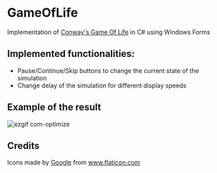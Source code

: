 # GameOfLife
Implementation of [Conway's Game Of Life](https://en.wikipedia.org/wiki/Conway%27s_Game_of_Life) in C# using Windows Forms

## Implemented functionalities:
* Pause/Continue/Skip buttons to change the current state of the simulation
* Change delay of the simulation for different display speeds

## Example of the result
![ezgif com-optimize](https://user-images.githubusercontent.com/22601021/53730513-74516600-3e78-11e9-8978-b93e080c40f5.gif)

## Credits

Icons made by [Google](https://www.flaticon.com/authors/google) from www.flaticon.com 
